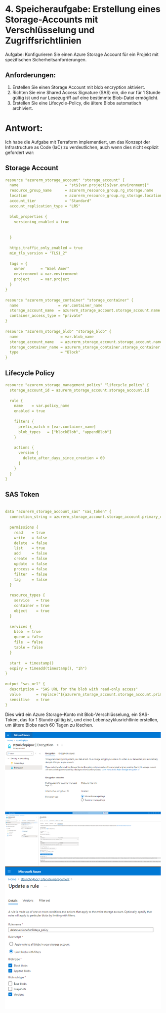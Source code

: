 # 4. Speicheraufgabe: Erstellung eines Storage-Accounts mit Verschlüsselung und Zugriffsrichtlinien

Aufgabe: Konfigurieren Sie einen Azure Storage Account für ein Projekt mit spezifischen Sicherheitsanforderungen.

## Anforderungen:
1. Erstellen Sie einen Storage Account mit blob encryption aktiviert.
2. Richten Sie eine Shared Access Signature (SAS) ein, die nur für 1 Stunde gültig ist und nur Lesezugriff auf eine bestimmte Blob-Datei ermöglicht.
3. Erstellen Sie eine Lifecycle-Policy, die ältere Blobs automatisch archiviert.

# Antwort:
Ich habe die Aufgabe mit Terraform implementiert, um das Konzept der Infrastructure as Code (IaC) zu verdeutlichen, auch wenn dies nicht explizit gefordert war:

## Storage Account
```yaml
resource "azurerm_storage_account" "storage_account" {
  name                     = "st${var.project}${var.environment}"
  resource_group_name      = azurerm_resource_group.rg_storage.name
  location                 = azurerm_resource_group.rg_storage.location
  account_tier             = "Standard"
  account_replication_type = "LRS"

  blob_properties {
    versioning_enabled = true

    
  }

  https_traffic_only_enabled = true
  min_tls_version = "TLS1_2"

  tags = {
    owner       = "Wael Amer"
    environment = var.environment
    project     = var.project
  }
}

resource "azurerm_storage_container" "storage_container" {
  name                  = var.container_name
  storage_account_name  = azurerm_storage_account.storage_account.name
  container_access_type = "private"
}

resource "azurerm_storage_blob" "storage_blob" {
  name                   = var.blob_name
  storage_account_name   = azurerm_storage_account.storage_account.name
  storage_container_name = azurerm_storage_container.storage_container.name
  type                   = "Block"
}


```

## Lifecycle Policy

```yaml
resource "azurerm_storage_management_policy" "lifecycle_policy" {
  storage_account_id = azurerm_storage_account.storage_account.id

  rule {
    name    = var.policy_name
    enabled = true

    filters {
      prefix_match = [var.container_name]
      blob_types   = ["blockBlob", "appendBlob"]
    }

    actions {
      version {
        delete_after_days_since_creation = 60
      }
    }
  }
}

```

## SAS Token


```yaml

data "azurerm_storage_account_sas" "sas_token" {
  connection_string = azurerm_storage_account.storage_account.primary_connection_string

  permissions {
    read    = true
    write   = false
    delete  = false
    list    = true
    add     = false
    create  = false
    update  = false
    process = false
    filter  = false
    tag     = false
  }

  resource_types {
    service   = true
    container = true
    object    = true
  }

  services {
    blob  = true
    queue = false
    file  = false
    table = false
  }

  start  = timestamp()
  expiry = timeadd(timestamp(), "1h")
}

output "sas_url" {
  description = "SAS URL for the blob with read-only access"
  value       = replace("${azurerm_storage_account.storage_account.primary_blob_endpoint}${azurerm_storage_container.storage_container.name}/${azurerm_storage_blob.storage_blob.name}${data.azurerm_storage_account_sas.sas_token.sas}", "\u0026", "&") 
  sensitive   = true
}

```

Dies wird ein Azure Storage-Konto mit Blob-Verschlüsselung, ein SAS-Token, das für 1 Stunde gültig ist, und eine Lebenszyklusrichtlinie erstellen, um ältere Blobs nach 60 Tagen zu löschen.

![Arch](img/q4_1.jpg)
![SAS](img/q4_2.png)
![over](img/q4_3.png)